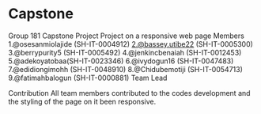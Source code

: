 # Capstone
Group 181 Capstone Project 
Project on a responsive web page 
Members 
1.@osesanmiolajide (SH-IT-0004912)
2.@bassey.utibe22 (SH-IT-0005300)
3.@berrypurity5 (SH-IT-0005492)
4.@jenkincbenaiah (SH-IT-0012453)
5.@adekoyatobaa(SH-IT-0023346)
6.@ivydogun16 (SH-IT-0047483)
7.@edidiongimohh (SH-IT-0048910)
8.@Chidubemotiji (SH-IT-0054713)
9.@fatimahbalogun (SH-IT-0000881) Team Lead

Contribution
All team members contributed to the
codes development and the styling 
of the page on it been responsive.

